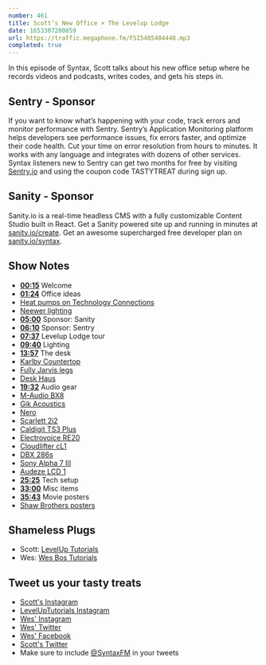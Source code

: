 ```yaml
---
number: 461
title: Scott’s New Office × The Levelup Lodge
date: 1653307200859
url: https://traffic.megaphone.fm/FSI5485484448.mp3
completed: true
---
```


In this episode of Syntax, Scott talks about his new office setup where he records videos and podcasts, writes codes, and gets his steps in.

## Sentry  - Sponsor

If you want to know what’s happening with your code, track errors and monitor performance with Sentry. Sentry’s Application Monitoring platform helps developers see performance issues, fix errors faster, and optimize their code health. Cut your time on error resolution from hours to minutes. It works with any language and integrates with dozens of other services. Syntax listeners new to Sentry can get two months for  free by visiting [Sentry.io](https://sentry.io) and using the coupon code TASTYTREAT during sign up.

## Sanity - Sponsor

Sanity.io is a real-time headless CMS with a fully customizable Content Studio built in React. Get a Sanity powered site up and running in minutes at [sanity.io/create](https://www.sanity.io/create). Get an awesome supercharged free developer plan on [sanity.io/syntax](https://www.sanity.io/syntax).

## Show Notes

* **[00:15](#t=00:15)** Welcome
* **[01:24](#t=01:24)** Office ideas
* [Heat pumps on Technology Connections](https://www.youtube.com/watch?v=7J52mDjZzto)
* [Neewer lighting](https://neewer.com/collections/lighting-studio)
* **[05:00](#t=05:00)** Sponsor: Sanity
* **[06:10](#t=06:10)** Sponsor: Sentry
* **[07:37](#t=07:37)** Levelup Lodge tour
* **[09:40](#t=09:40)** Lighting
* **[13:57](#t=13:57)** The desk
* [Karlby Countertop](https://www.ikea.com/ca/en/p/karlby-countertop-walnut-veneer-50335208/)
* [Fully Jarvis legs](https://www.fully.com/jarvis-frame-only.html)
* [Desk Haus](https://desk.haus)
* **[19:32](#t=19:32)** Audio gear
* [M-Audio BX8](https://m-audio.com/products/view/bx8-d2)
* [Gik Acoustics](https://www.gikacoustics.com)
* [Nero](https://audient.com/products/monitor-controllers/nero/overview/)
* [Scarlett 2i2](https://focusrite.com/en/usb-audio-interface/scarlett/scarlett-2i2)
* [Caldigit TS3 Plus](https://www.caldigit.com/ts3-plus/)
* [Electrovoice RE20](https://products.electrovoice.com/na/en/re20/)
* [Cloudlifter cL1](https://www.cloudmicrophones.com/cloudlifter-cl-1)
* [DBX 286s](https://dbxpro.com/en/products/286s)
* [Sony Alpha 7 III](https://www.sony.ca/en/electronics/interchangeable-lens-cameras/ilce-7m3-body-kit)
* [Audeze LCD 1](https://www.audeze.com/products/lcd-1)
* **[25:25](#t=25:25)** Tech setup
* **[33:00](#t=33:00)** Misc items
* **[35:43](#t=35:43)** Movie posters
* [Shaw Brothers posters](https://www.redbubble.com/shop/shaw+brothers+posters)

## Shameless Plugs

* Scott: [LevelUp Tutorials](https://leveluptutorials.com/)
* Wes: [Wes Bos Tutorials](https://wesbos.com/courses)

## Tweet us your tasty treats

* [Scott's Instagram](https://www.instagram.com/stolinski/)
* [LevelUpTutorials Instagram](https://www.instagram.com/LevelUpTutorials/)
* [Wes' Instagram](https://www.instagram.com/wesbos/)
* [Wes' Twitter](https://twitter.com/wesbos)
* [Wes' Facebook](https://www.facebook.com/wesbos.developer)
* [Scott's Twitter](https://twitter.com/stolinski)
* Make sure to include [@SyntaxFM](https://twitter.com/SyntaxFM) in your tweets

